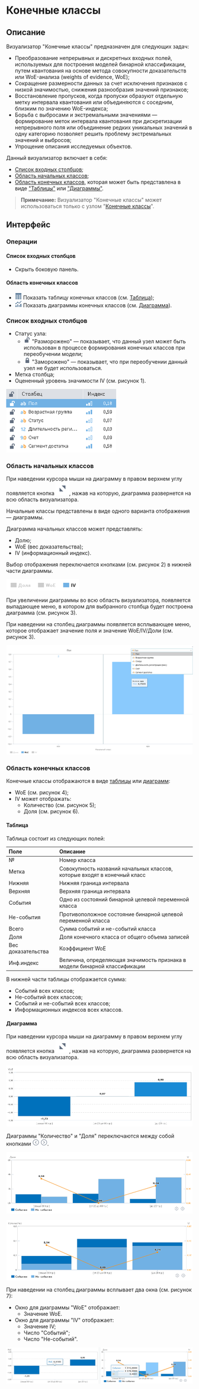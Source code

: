 # Конечные классы

## Описание

Визуализатор "Конечные классы" предназначен для следующих задач:

* Преобразование непрерывных и дискретных входных полей, используемых для построения моделей бинарной классификации, путем квантования на основе метода совокупности доказательств или WoE-анализа (weights of evidence, WoE);
* Сокращение размерности данных за счет исключения признаков с низкой значимостью, снижения разнообразия значений признаков;
* Восстановление пропусков, когда пропуски образуют отдельную метку интервала квантования или объединяются с соседним, близким по значению WoE-индекса;
* Борьба с выбросами и экстремальными значениями — формирование меток интервала квантования при дискретизации непрерывного поля или объединение редких уникальных значений в одну категорию позволяет решить проблему экстремальных значений и выбросов;
* Упрощение описания исследуемых объектов.

Данный визуализатор включает в себя:

* [Список входных столбцов](#spisok-vkhodnykh-stolbtsov);
* [Область начальных классов](#oblast-nachalnykh-klassov);
* [Область конечных классов](#oblast-konechnykh-klassov), которая может быть представлена в виде ["Таблицы"](#tablitsa) или ["Диаграммы"](#diagramma).

>**Примечание:** Визуализатор "Конечные классы" может использоваться только с узлом "[Конечные классы](../../processors/preprocessing/fine-classes.md)".

## Интерфейс

### Операции

#### Список входных столбцов

* Скрыть боковую панель.

#### Область конечных классов

* ![](./chart-buttons-2.png) Показать таблицу конечных классов (см. [Таблица](#tablitsa));
* ![](./chart-buttons-1.png) Показать диаграммы конечных классов (см. [Диаграмма](#diagramma)).

### Список входных столбцов

* Статус узла:
  * ![](./chart-buttons-6.png) "Разморожено" — показывает, что данный узел может быть использован в процессе формирования конечных классов при переобучении модели;
  * ![](./chart-buttons-7.png) "Заморожено" — показывает, что при переобучении данный узел не будет использоваться.
* Метка столбца;
* Оцененный уровень значимости IV (см. рисунок 1).

![Список входных столбцов.](./readme-1.png)

### Область начальных классов

При наведении курсора мыши на диаграмму в правом верхнем углу появляется кнопка ![](./chart-buttons-3.svg), нажав на которую, диаграмма развернется на всю область визуализатора.

Начальные классы представлены в виде одного варианта отображения — диаграммы.

Диаграмма начальных классов может представлять:

* Долю;
* WoE (вес доказательства);
* IV (информационный индекс).

Выбор отображения переключается кнопками (см. рисунок 2) в нижней части диаграммы.

![Вариант отображения диаграммы.](./charts-1.png)

При увеличении диаграммы во всю область визуализатора, появляется выпадающее меню, в котором для выбранного столбца будет построена диаграмма (см. рисунок 3).

При наведении на столбец диаграммы появляется всплывающее меню, которое отображает значение поля и значение WoE/IV/Доли (см. рисунок 3).

![Диаграмма начальных классов.](./charts-2.png)

### Область конечных классов

Конечные классы отображаются в виде [таблицы](#tablitsa) или [диаграмм](#diagramma):

* WoE (см. рисунок 4);
* IV может отображать:
  * Количество (см. рисунок 5);
  * Доля (см. рисунок 6).

#### Таблица

Таблица состоит из следующих полей:

| Поле | Описание |
|:--------------------|:----------|
| № | Номер класса |
| Метка | Совокупность названий начальных классов, которые входят в конечный класс |
| Нижняя | Нижняя граница интервала |
| Верхняя | Верхняя граница интервала |
| События | Одно из состояний бинарной целевой переменной класса |
| Не-события | Противоположное состояние бинарной целевой переменной класса |
| Всего | Сумма событий и не-событий класса|
| Доля | Доля конечного класса от общего объема записей  |
| Вес доказательства | Коэффициент WoE |
| Инф.индекс | Величина, определяющая значимость признака в модели бинарной классификации |

В нижней части таблицы отображается сумма:

* Событий всех классов;
* Не-событий всех классов;
* Событий и не-событий всех классов;
* Информационных индексов всех классов.

#### Диаграмма

При наведении курсора мыши на диаграмму в правом верхнем углу появляется кнопка ![](./chart-buttons-3.svg), нажав на которую, диаграмма развернется на всю область визуализатора.

![Диаграмма "WoE".](./charts-3.png)

Диаграммы "Количество" и "Доля" переключаются между собой кнопками ![](./chart-buttons-4.png) ![](./chart-buttons-5.png).

![Диаграмма "Доля".](./charts-4.png)

![Диаграмма "Количество".](./charts-5.png)

При наведении на столбец диаграммы всплывает два окна (см. рисунок 7):

* Окно для диаграммы "WoE" отображает:
  * Значение WoE.
* Окно для диаграммы "IV" отображает:
  * Значение IV;
  * Число "Событий";
  * Число "Не-событий".

![Диаграммы "WoE" и "IV".](./charts-6.png)